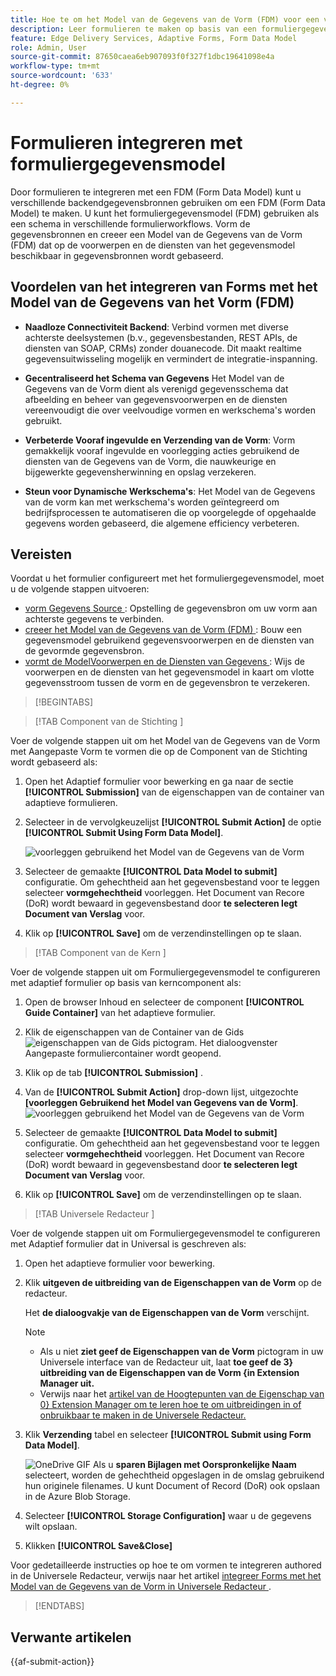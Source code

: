 ```yaml
---
title: Hoe te om het Model van de Gegevens van de Vorm (FDM) voor een vorm met Aangepast Vorm te integreren?
description: Leer formulieren te maken op basis van een formuliergegevensmodel (FDM). Voorbeeldgegevens voor gegevensmodelobjecten in de FDM genereren en bewerken.
feature: Edge Delivery Services, Adaptive Forms, Form Data Model
role: Admin, User
source-git-commit: 87650caea6eb907093f0f327f1dbc19641098e4a
workflow-type: tm+mt
source-wordcount: '633'
ht-degree: 0%

---
```


# Formulieren integreren met formuliergegevensmodel

Door formulieren te integreren met een FDM (Form Data Model) kunt u verschillende backendgegevensbronnen gebruiken om een FDM (Form Data Model) te maken. U kunt het formuliergegevensmodel (FDM) gebruiken als een schema in verschillende formulierworkflows. Vorm de gegevensbronnen en creeer een Model van de Gegevens van de Vorm (FDM) dat op de voorwerpen en de diensten van het gegevensmodel beschikbaar in gegevensbronnen wordt gebaseerd.

## Voordelen van het integreren van Forms met het Model van de Gegevens van het Vorm (FDM)

* **Naadloze Connectiviteit Backend**: Verbind vormen met diverse achterste deelsystemen (b.v., gegevensbestanden, REST APIs, de diensten van SOAP, CRMs) zonder douanecode. Dit maakt realtime gegevensuitwisseling mogelijk en vermindert de integratie-inspanning.
* **Gecentraliseerd het Schema van Gegevens** Het Model van de Gegevens van de Vorm dient als verenigd gegevensschema dat afbeelding en beheer van gegevensvoorwerpen en de diensten vereenvoudigt die over veelvoudige vormen en werkschema&#39;s worden gebruikt.

* **Verbeterde Vooraf ingevulde en Verzending van de Vorm**: Vorm gemakkelijk vooraf ingevulde en voorlegging acties gebruikend de diensten van de Gegevens van de Vorm, die nauwkeurige en bijgewerkte gegevensherwinning en opslag verzekeren.

* **Steun voor Dynamische Werkschema&#39;s**: Het Model van de Gegevens van de vorm kan met werkschema&#39;s worden geïntegreerd om bedrijfsprocessen te automatiseren die op voorgelegde of opgehaalde gegevens worden gebaseerd, die algemene efficiency verbeteren.

## Vereisten

Voordat u het formulier configureert met het formuliergegevensmodel, moet u de volgende stappen uitvoeren:

* [ vorm Gegevens Source ](/help/forms/configure-data-sources.md): Opstelling de gegevensbron om uw vorm aan achterste gegevens te verbinden.
* [ creeer het Model van de Gegevens van de Vorm (FDM) ](/help/forms/create-form-data-models.md): Bouw een gegevensmodel gebruikend gegevensvoorwerpen en de diensten van de gevormde gegevensbron.
* [ vormt de ModelVoorwerpen en de Diensten van Gegevens ](/help/forms/work-with-form-data-model.md): Wijs de voorwerpen en de diensten van het gegevensmodel in kaart om vlotte gegevensstroom tussen de vorm en de gegevensbron te verzekeren.

>[!BEGINTABS]

>[!TAB  Component van de Stichting ]

Voer de volgende stappen uit om het Model van de Gegevens van de Vorm met Aangepaste Vorm te vormen die op de Component van de Stichting wordt gebaseerd als:

1. Open het Adaptief formulier voor bewerking en ga naar de sectie **[!UICONTROL Submission]** van de eigenschappen van de container van adaptieve formulieren.
1. Selecteer in de vervolgkeuzelijst **[!UICONTROL Submit Action]** de optie **[!UICONTROL Submit Using Form Data Model]**.

   ![ voorleggen gebruikend het Model van de Gegevens van de Vorm ](/help/forms/assets/submit-uisng-fdm-fc.png)

1. Selecteer de gemaakte **[!UICONTROL Data Model to submit]** configuratie.
Om gehechtheid aan het gegevensbestand voor te leggen selecteer **vormgehechtheid** voorleggen. Het Document van Recore (DoR) wordt bewaard in gegevensbestand door **te selecteren legt Document van Verslag** voor.
1. Klik op **[!UICONTROL Save]** om de verzendinstellingen op te slaan.

>[!TAB  Component van de Kern ]

Voer de volgende stappen uit om Formuliergegevensmodel te configureren met adaptief formulier op basis van kerncomponent als:

1. Open de browser Inhoud en selecteer de component **[!UICONTROL Guide Container]** van het adaptieve formulier.
1. Klik de eigenschappen van de Container van de Gids ![ eigenschappen van de Gids ](/help/forms/assets/configure-icon.svg) pictogram. Het dialoogvenster Aangepaste formuliercontainer wordt geopend.
1. Klik op de tab **[!UICONTROL Submission]** .
1. Van de **[!UICONTROL Submit Action]** drop-down lijst, uitgezochte **[voorleggen Gebruikend het Model van Gegevens van de Vorm]**.
   ![ voorleggen gebruikend het Model van de Gegevens van de Vorm ](/help/forms/assets/submit-uisng-fdm-cc.png)

1. Selecteer de gemaakte **[!UICONTROL Data Model to submit]** configuratie.
Om gehechtheid aan het gegevensbestand voor te leggen selecteer **vormgehechtheid** voorleggen. Het Document van Recore (DoR) wordt bewaard in gegevensbestand door **te selecteren legt Document van Verslag** voor.
1. Klik op **[!UICONTROL Save]** om de verzendinstellingen op te slaan.

>[!TAB  Universele Redacteur ]

Voer de volgende stappen uit om Formuliergegevensmodel te configureren met Adaptief formulier dat in Universal is geschreven als:

1. Open het adaptieve formulier voor bewerking.
1. Klik **uitgeven de uitbreiding van de Eigenschappen van de Vorm** op de redacteur.

   Het **de dialoogvakje van de Eigenschappen van de Vorm** verschijnt.

   >[!NOTE]
   >
   > * Als u niet **ziet geef de Eigenschappen van de Vorm** pictogram in uw Universele interface van de Redacteur uit, laat **toe geef de 3&rbrace; uitbreiding van de Eigenschappen van de Vorm &lbrace;in Extension Manager uit.**
   > * Verwijs naar het [ artikel van de Hoogtepunten van de Eigenschap van 0&rbrace; Extension Manager om te leren hoe te om uitbreidingen in of onbruikbaar te maken in de Universele Redacteur.](https://developer.adobe.com/uix/docs/extension-manager/feature-highlights/#enablingdisabling-extensions)

1. Klik **Verzending** tabel en selecteer **[!UICONTROL Submit using Form Data Model]**.

   ![ OneDrive GIF ](/help/forms/assets/submit-uisng-fdm-ue.png)
Als u **sparen Bijlagen met Oorspronkelijke Naam** selecteert, worden de gehechtheid opgeslagen in de omslag gebruikend hun originele filenames. U kunt Document of Record (DoR) ook opslaan in de Azure Blob Storage.

1. Selecteer **[!UICONTROL Storage Configuration]** waar u de gegevens wilt opslaan.
1. Klikken **[!UICONTROL Save&Close]**

Voor gedetailleerde instructies op hoe te om vormen te integreren authored in de Universele Redacteur, verwijs naar het artikel [ integreer Forms met het Model van de Gegevens van de Vorm in Universele Redacteur ](/help/edge/docs/forms/universal-editor/integrate-forms-with-data-source.md).

>[!ENDTABS]

## Verwante artikelen

{{af-submit-action}}
